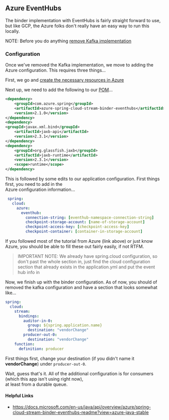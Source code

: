 ## Azure EventHubs

The binder implementation with EventHubs is fairly straight forward to use, but like GCP, the Azure folks
don't really have an easy way to run this locally.

NOTE: Before you do anything [remove Kafka implementation](REMOVE_KAFKA.md)

### Configuration
Once we've removed the Kafka implementation, we move to adding the Azure configuration.  This requires three things...

First, we go and [create the necessary resources in Azure](https://docs.microsoft.com/en-us/azure/developer/java/spring-framework/configure-spring-cloud-stream-binder-java-app-azure-event-hub)

Next up, we need to add the following to our [POM](/pom.xml)...

```xml
<dependency>
    <groupId>com.azure.spring</groupId>
    <artifactId>azure-spring-cloud-stream-binder-eventhubs</artifactId>
    <version>2.1.0</version>
</dependency>
<dependency>
<groupId>javax.xml.bind</groupId>
    <artifactId>jaxb-api</artifactId>
    <version>2.3.1</version>
</dependency>
<dependency>
    <groupId>org.glassfish.jaxb</groupId>
    <artifactId>jaxb-runtime</artifactId>
    <version>2.3.1</version>
    <scope>runtime</scope>
</dependency>
```

This is followed by some edits to our application configuration.  First things first, you need to add in the  
Azure configuration information...

```yaml
 spring:
   cloud:
     azure:
       eventhub:
         connection-string: [eventhub-namespace-connection-string]
         checkpoint-storage-account: [name-of-storage-account]
         checkpoint-access-key: [checkpoint-access-key]
         checkpoint-container: [container-in-storage-account]
```

If you followed most of the tutorial from Azure (link above) or just know Azure, you should be able to fill these 
out fairly easily, if not RTFM.

> IMPORTANT NOTE: We already have spring.cloud configuration, so don't past the whole section in, just find the 
> cloud configuration section that already exists in the application.yml and put the event hub info in

Now, we finish up with the binder configuration.  As of now, you should of removed the kafka configuration and have a section that looks 
somewhat like...

```yaml
spring:
  cloud:
    stream:
      bindings:
        auditor-in-0:
          group: ${spring.application.name}
          destination: "vendorChange"
        producer-out-0:
          destination: "vendorChange"
    function:
      definition: producer
```

First things first, change your destination (if you didn't name it **vendorChange**) under `producer-out-0`.

Wait, guess that's it.  All of the additional configuration is for consumers (which this app isn't using right now),  
at least from a durable queue.

#### Helpful Links

* https://docs.microsoft.com/en-us/java/api/overview/azure/spring-cloud-stream-binder-eventhubs-readme?view=azure-java-stable